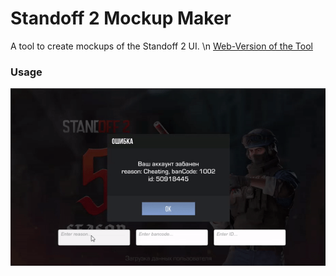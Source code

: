 # Standoff 2 Mockup Maker
A tool to create mockups of the Standoff 2 UI. \n
[Web-Version of the Tool](https://wanja01yt.github.io/standoff2-mockupmaker/)

### Usage
![](https://github.com/Wanja01YT/standoff2-mockupmaker/blob/main/usage.gif)
